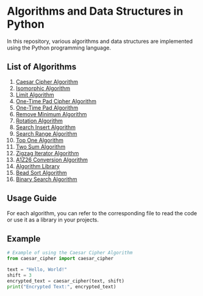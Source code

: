 # Algorithms and Data Structures in Python

In this repository, various algorithms and data structures are implemented using the Python programming language.

## List of Algorithms

1. [Caesar Cipher Algorithm](caesar_cipher.py)
2. [Isomorphic Algorithm](is_isomorphic.py)
3. [Limit Algorithm](Limit_Algorithm.py)
4. [One-Time Pad Cipher Algorithm](on_time_pad_cipher.py)
5. [One-Time Pad Algorithm](one_time_pad_cipher.py)
6. [Remove Minimum Algorithm](remove_min.py)
7. [Rotation Algorithm](rotate.py)
8. [Search Insert Algorithm](search_insert.py)
9. [Search Range Algorithm](search_range.py)
10. [Top One Algorithm](Top_one.py)
11. [Two Sum Algorithm](two_sum.py)
12. [Zigzag Iterator Algorithm](zigzag_iterator.py)
13. [A1Z26 Conversion Algorithm](a1z26.py)
14. [Algorithm Library](Algorithm.py)
15. [Bead Sort Algorithm](bead_sort.py)
16. [Binary Search Algorithm](binary-search.py)

## Usage Guide

For each algorithm, you can refer to the corresponding file to read the code or use it as a library in your projects.

## Example

```python
# Example of using the Caesar Cipher Algorithm
from caesar_cipher import caesar_cipher

text = "Hello, World!"
shift = 3
encrypted_text = caesar_cipher(text, shift)
print("Encrypted Text:", encrypted_text)
